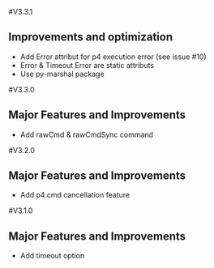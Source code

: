#V3.3.1
## Improvements and optimization
* Add Error attribut for p4 execution error (see issue #10)
* Error & Timeout Error are static attributs 
* Use py-marshal package

#V3.3.0
## Major Features and Improvements
* Add rawCmd & rawCmdSync command

#V3.2.0
## Major Features and Improvements
* Add p4.cmd cancellation feature

#V3.1.0
## Major Features and Improvements
* Add timeout option
